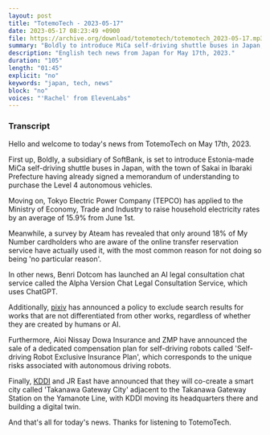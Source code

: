```yaml
---
layout: post
title: "TotemoTech - 2023-05-17"
date: 2023-05-17 08:23:49 +0900
file: https://archive.org/download/totemotech/totemotech_2023-05-17.mp3
summary: "Boldly to introduce MiCa self-driving shuttle buses in Japan, TEPCO to raise household electricity rates by 15.9% from June 1st, & more…"
description: "English tech news from Japan for May 17th, 2023."
duration: "105"
length: "01:45"
explicit: "no"
keywords: "japan, tech, news"
block: "no"
voices: "'Rachel' from ElevenLabs"
---
```


### Transcript

Hello and welcome to today's news from TotemoTech on May 17th, 2023.

First up, Boldly, a subsidiary of SoftBank, is set to introduce Estonia-made MiCa self-driving shuttle buses in Japan, with the town of Sakai in Ibaraki Prefecture having already signed a memorandum of understanding to purchase the Level 4 autonomous vehicles.

Moving on, Tokyo Electric Power Company (TEPCO) has applied to the Ministry of Economy, Trade and Industry to raise household electricity rates by an average of 15.9% from June 1st.

Meanwhile, a survey by Ateam has revealed that only around 18% of My Number cardholders who are aware of the online transfer reservation service have actually used it, with the most common reason for not doing so being 'no particular reason'.

In other news, Benri Dotcom has launched an AI legal consultation chat service called the Alpha Version Chat Legal Consultation Service, which uses ChatGPT.

Additionally, [pixiv](/companies/pixiv) has announced a policy to exclude search results for works that are not differentiated from other works, regardless of whether they are created by humans or AI.

Furthermore, Aioi Nissay Dowa Insurance and ZMP have announced the sale of a dedicated compensation plan for self-driving robots called 'Self-driving Robot Exclusive Insurance Plan', which corresponds to the unique risks associated with autonomous driving robots.

Finally, [KDDI](/companies/kddi) and JR East have announced that they will co-create a smart city called 'Takanawa Gateway City' adjacent to the Takanawa Gateway Station on the Yamanote Line, with KDDI moving its headquarters there and building a digital twin.

And that's all for today's news. Thanks for listening to TotemoTech.
